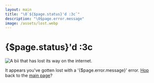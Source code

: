 ```yaml
---
layout: main
title: "\0`${$page.status}'d :3c`"
description: "\0$page.error.message"
image: /assets/lost.webp
---
```

<!-- Copyright (c) 2023-2025 Pridecraft Studios & contributors
	 SPDX-License-Identifier: CC-BY-SA-4.0
	 https://git.pridecraft.gay/website/blob/HEAD/LICENSE-CC-BY-SA-4.0 -->
<script lang="ts">
    import {page} from '$app/stores';
</script>

<div class="error">

# {$page.status}'d :3c

![A bii that has lost its way on the internet.](/assets/lost.webp)

It appears you've gotten lost with a '{$page.error.message}' error. [Hop](/frog) back to the [main page](/)?

</div>
